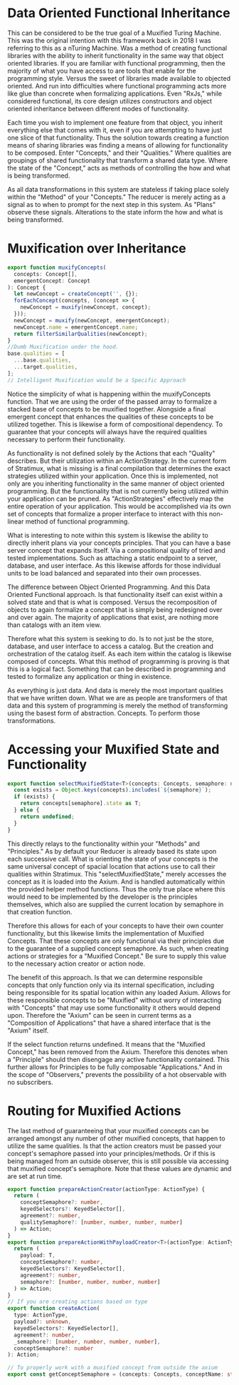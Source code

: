 # Data Oriented Functional Inheritance
This can be considered to be the true goal of a Muxified Turing Machine. This was the original intention with this framework back in 2018 I was referring to this as a nTuring Machine. Was a method of creating functional libraries with the ability to inherit functionality in the same way that object oriented libraries. If you are familiar with functional programming, then the majority of what you have access to are tools that enable for the programming style. Versus the sweet of libraries made available to objected oriented. And run into difficulties where functional programming acts more like glue than concrete when formalizing applications. Even "RxJs," while considered functional, its core design utilizes constructors and object oriented inheritance between different modes of functionality.

Each time you wish to implement one feature from that object, you inherit everything else that comes with it, even if you are attempting to have just one slice of that functionality. Thus the solution towards creating a function means of sharing libraries was finding a means of allowing for functionality to be composed. Enter "Concepts," and their "Qualities." Where qualities are groupings of shared functionality that transform a shared data type. Where the state of the "Concept," acts as methods of controlling the how and what is being transformed.

As all data transformations in this system are stateless if taking place solely within the "Method" of your "Concepts." The reducer is merely acting as a signal as to when to prompt for the next step in this system. As "Plans" observe these signals. Alterations to the state inform the how and what is being transformed.

# Muxification over Inheritance
```typescript
export function muxifyConcepts(
  concepts: Concept[],
  emergentConcept: Concept
): Concept {
  let newConcept = createConcept('', {});
  forEachConcept(concepts, (concept => {
    newConcept = muxify(newConcept, concept);
  }));
  newConcept = muxify(newConcept, emergentConcept);
  newConcept.name = emergentConcept.name;
  return filterSimilarQualities(newConcept);
}
//Dumb Muxification under the hood.
base.qualities = [
  ...base.qualities,
  ...target.qualities,
];
// Intelligent Muxification would be a Specific Approach
```
Notice the simplicity of what is happening within the muxifyConcepts function. That we are using the order of the passed array to formalize a stacked base of concepts to be muxified together. Alongside a final emergent concept that enhances the qualities of these concepts to be utilized together. This is likewise a form of compositional dependency. To guarantee that your concepts will always have the required qualities necessary to perform their functionality.

As functionality is not defined solely by the Actions that each "Quality" describes. But their utilization within an ActionStrategy. In the current form of Stratimux, what is missing is a final compilation that determines the exact strategies utilized within your application. Once this is implemented, not only are you inheriting functionality in the same manner of object oriented programming. But the functionality that is not currently being utilized within your application can be pruned. As "ActionStrategies" effectively map the entire operation of your application. This would be accomplished via its own set of concepts that formalize a proper interface to interact with this non-linear method of functional programming.

What is interesting to note within this system is likewise the ability to directly inherit plans via your concepts principles. That you can have a base server concept that expands itself. Via a compositional quality of tried and tested implementations. Such as attaching a static endpoint to a server, database, and user interface. As this likewise affords for those individual units to be load balanced and separated into their own processes.

The difference between Object Oriented Programming. And this Data Oriented Functional approach. Is that functionality itself can exist within a solved state and that is what is composed. Versus the recomposition of objects to again formalize a concept that is simply being redesigned over and over again. The majority of applications that exist, are nothing more than catalogs with an item view.

Therefore what this system is seeking to do. Is to not just be the store, database, and user interface to access a catalog. But the creation and orchestration of the catalog itself. As each item within the catalog is likewise composed of concepts. What this method of programming is proving is that this is a logical fact. Something that can be described in programming and tested to formalize any application or thing in existence.

As everything is just data. And data is merely the most important qualities that we have written down. What we are as people are transformers of that data and this system of programming is merely the method of transforming using the basest form of abstraction. Concepts. To perform those transformations.

# Accessing your Muxified State and Functionality
```typescript
export function selectMuxifiedState<T>(concepts: Concepts, semaphore: number): T | undefined {
  const exists = Object.keys(concepts).includes(`${semaphore}`);
  if (exists) {
    return concepts[semaphore].state as T;
  } else {
    return undefined;
  }
}
```
This directly relays to the functionality within your "Methods" and "Principles." As by default your Reducer is already based its state upon each successive call. What is orienting the state of your concepts is the same universal concept of spacial location that actions use to call their qualities within Stratimux. This "selectMuxifiedState," merely accesses the concept as it is loaded into the Axium. And is handled automatically within the provided helper method functions. Thus the only true place where this would need to be implemented by the developer is the principles themselves, which also are supplied the current location by semaphore in that creation function.

Therefore this allows for each of your concepts to have their own counter functionality, but this likewise limits the implementation of Muxified Concepts. That these concepts are only functional via their principles due to the guarantee of a supplied concept semaphore. As such, when creating actions or strategies for a "Muxified Concept." Be sure to supply this value to the necessary action creator or action node.

The benefit of this approach. Is that we can determine responsible concepts that only function only via its internal specification, including being responsible for its spatial location within any loaded Axium. Allows for these responsible concepts to be "Muxified" without worry of interacting with "Concepts" that may use some functionality it others would depend upon. Therefore the "Axium" can be seen in current terms as a "Composition of Applications" that have a shared interface that is the "Axium" itself.

If the select function returns undefined. It means that the "Muxified Concept," has been removed from the Axium. Therefore this denotes when a "Principle" should then disengage any active functionality contained. This further allows for Principles to be fully composable "Applications." And in the scope of "Observers," prevents the possibility of a hot observable with no subscribers.

# Routing for Muxified Actions
The last method of guaranteeing that your muxified concepts can be arranged amongst any number of other muxified concepts, that happen to utilize the same qualities. Is that the action creators must be passed your concept's semaphore passed into your principles/methods. Or if this is being managed from an outside observer, this is still possible via accessing that muxified concept's semaphore. Note that these values are dynamic and are set at run time.
```typescript
export function prepareActionCreator(actionType: ActionType) {
  return (
    conceptSemaphore?: number,
    keyedSelectors?: KeyedSelector[],
    agreement?: number,
    qualitySemaphore?: [number, number, number, number]
  ) => Action;
}
export function prepareActionWithPayloadCreator<T>(actionType: ActionType) {
  return (
    payload: T,
    conceptSemaphore?: number,
    keyedSelectors?: KeyedSelector[],
    agreement?: number,
    semaphore?: [number, number, number, number]
  ) => Action;
}
// If you are creating actions based on type
export function createAction(
  type: ActionType,
  payload?: unknown,
  keyedSelectors?: KeyedSelector[],
  agreement?: number,
  _semaphore?: [number, number, number, number],
  conceptSemaphore?: number
): Action;

// To properly work with a muxified concept from outside the axium
export const getConceptSemaphore = (concepts: Concepts, conceptName: string): number
```